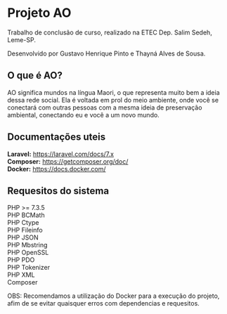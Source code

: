 # Projeto AO

Trabalho de conclusão de curso, realizado na ETEC Dep. Salim Sedeh, Leme-SP.

Desenvolvido por Gustavo Henrique Pinto e Thayná Alves de Sousa.

## O que é AO? 

AO significa mundos na língua Maori, o que representa muito bem a ideia dessa rede social. Ela é voltada em prol do meio ambiente, onde você se conectará com outras pessoas com a mesma ideia de preservação ambiental, conectando eu e você a um novo mundo.

## Documentações uteis

**Laravel:** https://laravel.com/docs/7.x <br/>
**Composer:** https://getcomposer.org/doc/ <br/>
**Docker:** https://docs.docker.com/ <br/>

## Requesitos do sistema 

PHP >= 7.3.5 <br/>
PHP BCMath <br/>
PHP Ctype <br/>
PHP Fileinfo <br/>
PHP JSON <br/>
PHP Mbstring <br/>
PHP OpenSSL <br/>
PHP PDO <br/>
PHP Tokenizer <br/>
PHP XML <br/>
Composer <br/>

OBS: Recomendamos a utilização do Docker para a execução do projeto, afim de se evitar quaisquer erros com dependencias e requesitos.
